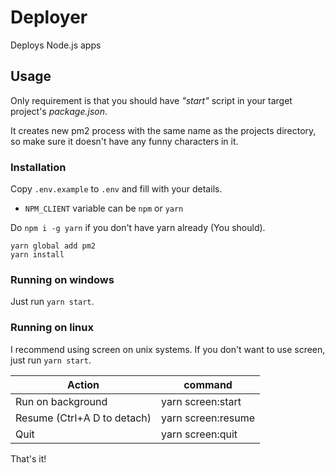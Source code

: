 # Deployer

Deploys Node.js apps

## Usage

Only requirement is that you should have _"start"_ script in your target project's _package.json_.

It creates new pm2 process with the same name as the projects directory, so make sure it doesn't have any funny characters in it.

### Installation

Copy `.env.example` to `.env` and fill with your details.

* `NPM_CLIENT` variable can be `npm` or `yarn`

Do `npm i -g yarn` if you don't have yarn already (You should).

```
yarn global add pm2
yarn install
```

### Running on windows

Just run `yarn start`.

### Running on linux

I recommend using screen on unix systems. If you don't want to use screen, just run `yarn start`.

| Action               	      | command  	          |
|---------------------------- |--------------------	|
| Run on background           | yarn screen:start  	|
| Resume (Ctrl+A D to detach) | yarn screen:resume 	|
| Quit                        | yarn screen:quit   	|

That's it!